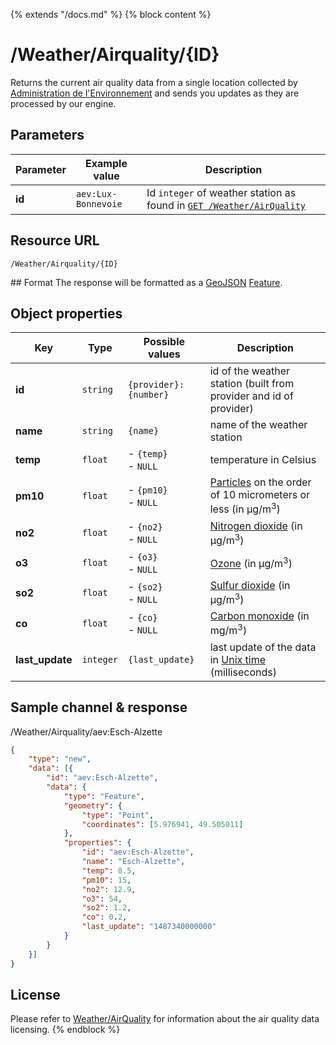 {% extends "/docs.md" %}
{% block content %}
# /Weather/Airquality/{ID}
Returns the current air quality data from a single location collected by [Administration de l'Environnement](http://www.environnement.public.lu/) and sends you updates as they are processed by our engine.

## Parameters
| Parameter | Example value       | Description |
| --------- | --------------------| ----------- |
| **id**    | `aev:Lux-Bonnevoie` | Id `integer` of weather station as found in [`GET /Weather/AirQuality`](/RESTAPIs/Weather/AirQuality/index.md) |

## Resource URL
    /Weather/Airquality/{ID}

## Format
The response will be formatted as a [GeoJSON](https://en.wikipedia.org/wiki/GeoJSON) [Feature](http://geojson.org/geojson-spec.html#feature-objects).

## Object properties
| Key             | Type      | Possible values                    | Description                                                                                                          |
| --------------- | --------- | ---------------------------------- | -------------------------------------------------------------------------------------------------------------------- |
| **id**          | `string`  | <nobr>`{provider}:{number}`</nobr> | id of the weather station (built from provider and id of provider)                                                   |
| **name**        | `string`  | `{name}`                           | name of the weather station                                                                                          |
| **temp**        | `float`   | - `{temp}`<br />- `NULL`           | temperature in Celsius                                                                                               |
| **pm10**        | `float`   | - `{pm10}`<br />- `NULL`           | [Particles](https://en.wikipedia.org/wiki/Particulates) on the order of 10 micrometers or less (in µg/m<sup>3</sup>) |
| **no2**         | `float`   | - `{no2}`<br />- `NULL`            | [Nitrogen dioxide](https://en.wikipedia.org/wiki/Nitrogen_dioxide) (in µg/m<sup>3</sup>)                             |
| **o3**          | `float`   | - `{o3}`<br />- `NULL`             | [Ozone](https://en.wikipedia.org/wiki/Ozone)  (in µg/m<sup>3</sup>)                                                  |
| **so2**         | `float`   | - `{so2}`<br />- `NULL`            | [Sulfur dioxide](https://en.wikipedia.org/wiki/Sulfur_dioxide) (in µg/m<sup>3</sup>)                                 |
| **co**          | `float`   | - `{co}`<br />- `NULL`             | [Carbon monoxide](https://en.wikipedia.org/wiki/Carbon_monoxide) (in mg/m<sup>3</sup>)                               |
| **last_update** | `integer` | `{last_update}`                    | last update of the data in [Unix time](https://en.wikipedia.org/wiki/Unix_time) (milliseconds)                       |


## Sample channel & response
/Weather/Airquality/aev:Esch-Alzette
```json
{
	"type": "new",
	"data": [{
		"id": "aev:Esch-Alzette",
		"data": {
			"type": "Feature",
			"geometry": {
				"type": "Point",
				"coordinates": [5.976941, 49.505011]
			},
			"properties": {
				"id": "aev:Esch-Alzette",
				"name": "Esch-Alzette",
				"temp": 8.5,
				"pm10": 15,
				"no2": 12.9,
				"o3": 54,
				"so2": 1.2,
				"co": 0.2,
				"last_update": "1487340000000"
			}
		}
	}]
}
```

## License
Please refer to [Weather/AirQuality](/Streaming_APIs/Weather.md#license) for information about the air quality data licensing.
{% endblock %}
